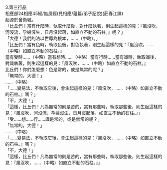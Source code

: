 3.第三行品  
相應部24相應45經/無風經(見相應/蘊篇/弟子記說)(莊春江譯)  
起源於舍衛城。  
「比丘們！當有什麼時，執取什麼後，對什麼執著，則生起這樣的見：『風沒吹，河沒流，孕婦沒生，日月沒起落，如直立不動的石柱。』呢？」  
「大德！我們的法以世尊為根本，……（中略）。」  
「比丘們！當有色時，執取色後，對色執著，則生起這樣的見：『風沒吹，……（中略）如直立不動的石柱。』  
當有受時……（中略）當有想時……（中略）當有行時……當有識時，執取識後，對識執著，則生起這樣的見：『風沒吹，……（中略）如直立不動的石柱。』  
比丘們！你們怎麼想：色是常的，或是無常的呢？」  
「無常的，大德！」  
……（中略）  
「……變易法，不執取它後，會生起這樣的見：『風沒吹，……（中略）如直立不動的石柱。』嗎？」  
「不，大德！」  
「這樣，比丘們！凡為無常的則是苦的，當有那些時，執取那些後，則生起這樣的見：『風沒吹，河沒流，孕婦沒生，日月沒起落，如直立不動的石柱。』」  
「受……想……行……識是常的，或是無常的呢？」  
「無常的，大德！」  
……（中略）  
「……變易法，不執取它後，會生起這樣的見：『風沒吹，……（中略）如直立不動的石柱。』嗎？」  
「不，大德！」  
「這樣，比丘們！凡為無常的則是苦的，當有那些時，執取那些後，則生起這樣的見：『風沒吹，……（中略）如直立不動的石柱。』」  
  
  
